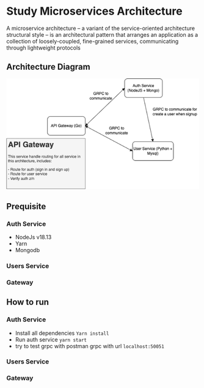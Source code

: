 # Study Microservices Architecture
A microservice architecture – a variant of the service-oriented architecture
structural style – is an architectural pattern that arranges an application as a collection
of loosely-coupled, fine-grained services, communicating through lightweight protocols

## Architecture Diagram

![Architecture Diagram](./docs/alivers-services.png)

## Prequisite
  ### Auth Service
  - NodeJs v18.13
  - Yarn
  - Mongodb

  ### Users Service
  ### Gateway

## How to run
  ### Auth Service
  - Install all dependencies `Yarn install`
  - Run auth service `yarn start`
  - try to test grpc with postman grpc with url `localhost:50051`

  ### Users Service
  ### Gateway
